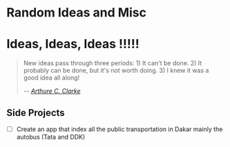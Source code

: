 Random Ideas and Misc
==============

# Ideas, Ideas, Ideas !!!!!

> New ideas pass through three periods: 1) It can't be done. 2) It probably can be done, but it's not worth doing. 3) I knew it was a good idea all along!
>
> -- <cite> [Arthure C. Clarke][1] </cite>

[1]: https://www.brainyquote.com/quotes/quotes/a/arthurccl164506.html?src=t_new_ideas

## Side Projects

- [ ] Create an app that index all the public transportation in Dakar mainly the autobus (Tata and DDK)
